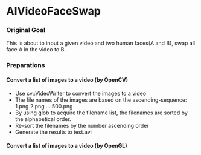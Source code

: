 # AIVideoFaceSwap
### Original Goal
This is about to input a given video and two human faces(A and B), swap all face A in the video to B.

### Preparations
#### Convert a list of images to a video (by OpenCV)
* Use cv::VideoWriter to convert the images to a video
* The file names of the images are based on the ascending-sequence: 1.png 2.png ... 500.png 
* By using glob to acquire the filename list, the filenames are sorted by the alphabetical order.
* Re-sort the filenames by the number ascending order
* Generate the results to test.avi

#### Convert a list of images to a video (by OpenGL)
